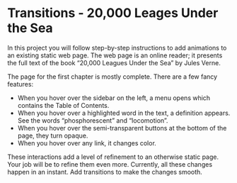 # Transitions - 20,000 Leages Under the Sea

In this project you will follow step-by-step instructions to add animations to an existing static web page. The web page is an online reader; it presents the full text of the book “20,000 Leagues Under the Sea” by Jules Verne.

The page for the first chapter is mostly complete. There are a few fancy features:
* When you hover over the sidebar on the left, a menu opens which contains the Table of Contents.
* When you hover over a highlighted word in the text, a definition appears. See the words “phosphorescent” and “locomotion”.
* When you hover over the semi-transparent buttons at the bottom of the page, they turn opaque.
* When you hover over any link, it changes color.

These interactions add a level of refinement to an otherwise static page. Your job will be to refine them even more. Currently, all these changes happen in an instant. Add transitions to make the changes smooth.